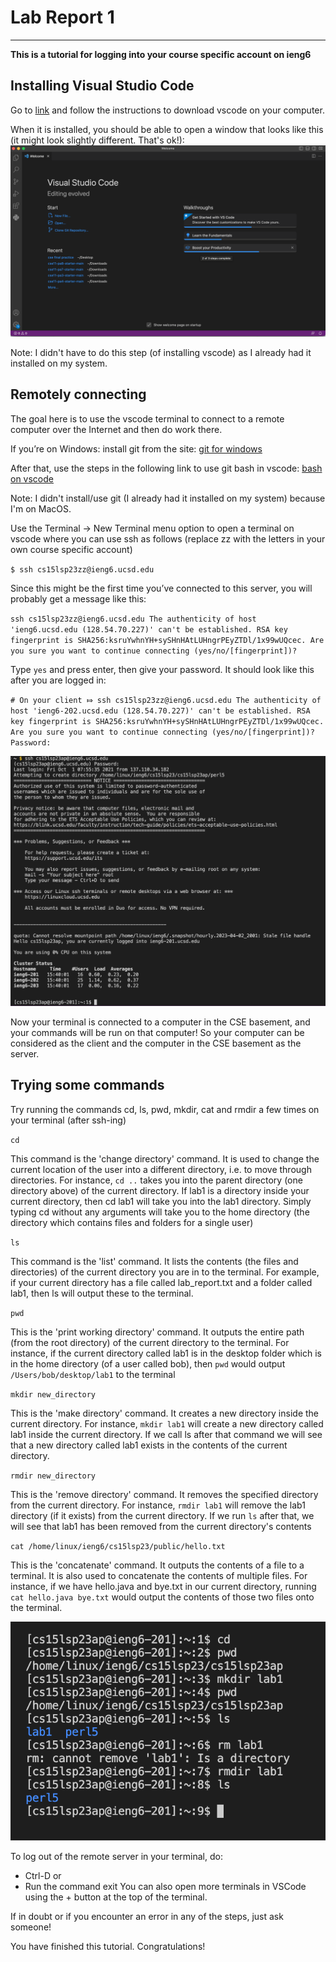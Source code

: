 # Lab Report 1
---
**This is a tutorial for logging into your course specific account on ieng6**

## Installing Visual Studio Code
Go to [link](https://code.visualstudio.com/) and 
follow the instructions to download vscode on your computer.

When it is installed, you should be able to open a window that looks 
like this (it might look slightly different. That's ok!):
![Image](vscode.png)

Note: I didn't have to do this step (of installing vscode) as I already had it installed on my system.

## Remotely connecting
The goal here is to use the vscode terminal
to connect to a remote computer over the Internet and then do work there.

If you’re on Windows: install git from the site:
[git for windows](https://gitforwindows.org/)

After that, use the steps in the following link to use git bash in vscode:
[bash on vscode](https://stackoverflow.com/questions/42606837/how-do-i-use-bash-on-windows-from-the-visual-studio-code-integrated-terminal/50527994#50527994)

Note: I didn't install/use git (I already had it installed on my system) because I'm on MacOS.

Use the Terminal → New Terminal menu option to open a terminal on vscode where you can use ssh as follows (replace zz with the letters in your own course specific account)

`$ ssh cs15lsp23zz@ieng6.ucsd.edu`

Since this might be the first time you’ve connected to this server, you will probably get a message like this:

`ssh cs15lsp23zz@ieng6.ucsd.edu
The authenticity of host 'ieng6.ucsd.edu (128.54.70.227)' can't be established.
RSA key fingerprint is SHA256:ksruYwhnYH+sySHnHAtLUHngrPEyZTDl/1x99wUQcec.
Are you sure you want to continue connecting (yes/no/[fingerprint])?`


Type `yes` and press enter, then give your password. It should look like this after you are logged in:

`# On your client
⤇ ssh cs15lsp23zz@ieng6.ucsd.edu
The authenticity of host 'ieng6-202.ucsd.edu (128.54.70.227)' can't be established.
RSA key fingerprint is SHA256:ksruYwhnYH+sySHnHAtLUHngrPEyZTDl/1x99wUQcec.
Are you sure you want to continue connecting (yes/no/[fingerprint])? 
Password: `

![Image](remote_connection.png)

Now your terminal is connected to a computer in the CSE basement, and your commands will be run on that computer! So your computer can be considered as the client and the computer in the CSE basement as the server.

## Trying some commands
Try running the commands cd, ls, pwd, mkdir, cat and rmdir a few times on your terminal (after ssh-ing)

`cd`

This command is the 'change directory' command. It is used to change the current location of the user into a different directory, i.e. to move through directories. For instance, `cd ..` takes you into the parent directory (one directory above) of the current directory. If lab1 is a directory inside your current directory, then cd lab1 will take you into the lab1 directory. Simply typing cd without any arguments will take you to the home directory (the directory which contains files and folders for a single user)

`ls`

This command is the 'list' command. It lists the contents (the files and directories) of the current directory you are in to the terminal. For example, if your current directory has a file called lab_report.txt and a folder called lab1, then ls will output these to the terminal.

`pwd`

This is the 'print working directory' command. It outputs the entire path (from the root directory) of the current directory to the terminal. For instance, if the current directory called lab1 is in the desktop folder which is in the home directory (of a user called bob), then `pwd` would output `/Users/bob/desktop/lab1` to the terminal

`mkdir new_directory`

This is the 'make directory' command. It creates a new directory inside the current directory. For instance, `mkdir lab1` will create a new directory called lab1 inside the current directory. If we call ls after that command we will see that a new directory called lab1 exists in the contents of the current directory.

`rmdir new_directory`

This is the 'remove directory' command. It removes the specified directory from the current directory. For instance, `rmdir lab1` will remove the lab1 directory (if it exists) from the current directory. If we run `ls` after that, we will see that lab1 has been removed from the current directory's contents

`cat /home/linux/ieng6/cs15lsp23/public/hello.txt`

This is the 'concatenate' command. It outputs the contents of a file to a terminal. It is also used to concatenate the contents of multiple files. For instance, if we have hello.java and bye.txt in our current directory, running `cat hello.java bye.txt` would output the contents of those two files onto the terminal.


![Image](commands.png)

To log out of the remote server in your terminal, do:
* Ctrl-D
or
* Run the command exit
You can also open more terminals in VSCode using the + button at the top of the terminal.

If in doubt or if you encounter an error in any of the steps, just ask someone!

You have finished this tutorial. Congratulations!
